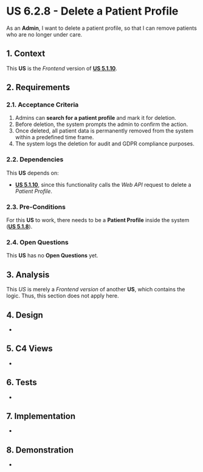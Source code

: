 # US 6.2.8 - Delete a Patient Profile

As an **Admin**, I want to delete a patient profile, so that I can remove patients who are no longer under care.

## 1. Context

This **US** is the *Frontend* version of [**US 5.1.10**](../../sprint-a/us10/readme.md).

## 2. Requirements

### 2.1. Acceptance Criteria

1. Admins can **search for a patient profile** and mark it for deletion.
2. Before deletion, the system prompts the admin to confirm the action.
3. Once deleted, all patient data is permanently removed from the system within a predefined time frame.
4. The system logs the deletion for audit and GDPR compliance purposes.

### 2.2. Dependencies

This **US** depends on:
* [**US 5.1.10**](../../sprint-a/us10/readme.md), since this functionality calls the *Web API* request to delete a *Patient Profile*.

### 2.3. Pre-Conditions

For this **US** to work, there needs to be a **Patient Profile** inside the system ([**US 5.1.8**](../../sprint-a/us8/readme.md)).

### 2.4. Open Questions

This **US** has no **Open Questions** yet.

## 3. Analysis

This *US* is merely a *Frontend version* of another **US**, which contains the logic. Thus, this section does not apply here.

## 4. Design

-

## 5. C4 Views

-

## 6. Tests

-

## 7. Implementation

-

## 8. Demonstration

-